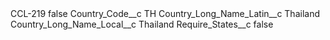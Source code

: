 <?xml version="1.0" encoding="UTF-8"?>
<CustomMetadata xmlns="http://soap.sforce.com/2006/04/metadata" xmlns:xsi="http://www.w3.org/2001/XMLSchema-instance" xmlns:xsd="http://www.w3.org/2001/XMLSchema">
    <label>CCL-219</label>
    <protected>false</protected>
    <values>
        <field>Country_Code__c</field>
        <value xsi:type="xsd:string">TH</value>
    </values>
    <values>
        <field>Country_Long_Name_Latin__c</field>
        <value xsi:type="xsd:string">Thailand</value>
    </values>
    <values>
        <field>Country_Long_Name_Local__c</field>
        <value xsi:type="xsd:string">Thailand</value>
    </values>
    <values>
        <field>Require_States__c</field>
        <value xsi:type="xsd:boolean">false</value>
    </values>
</CustomMetadata>
